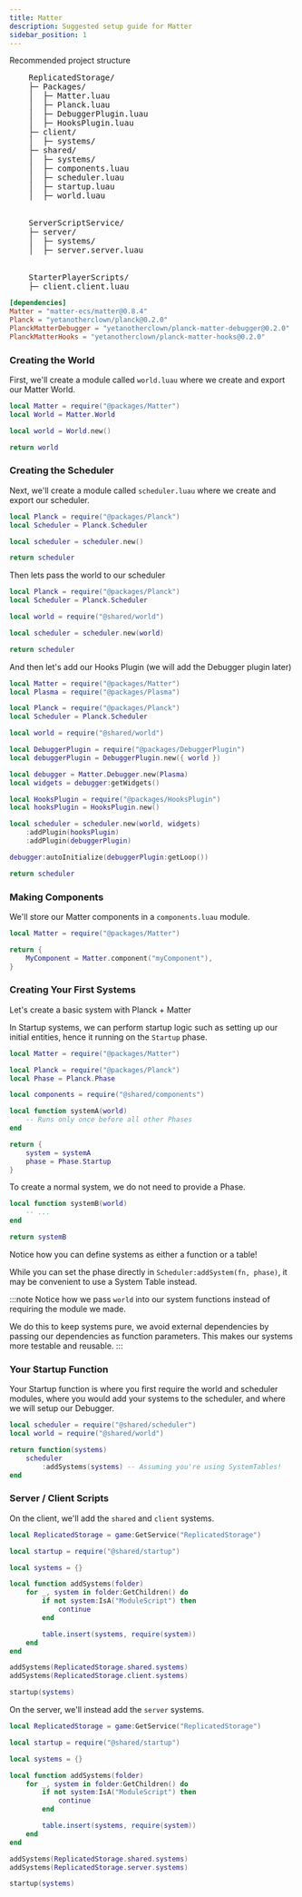 ```yaml
---
title: Matter
description: Suggested setup guide for Matter
sidebar_position: 1
---
```


Recommended project structure

<pre style={{lineHeight: "120%", width: "fit-content", "--ifm-paragraph-margin-bottom": 0}}>
    ReplicatedStorage/
    ├─ Packages/
    │  ├─ Matter.luau
    │  ├─ Planck.luau
    │  ├─ DebuggerPlugin.luau
    │  ├─ HooksPlugin.luau
    ├─ client/
    │  ├─ systems/
    ├─ shared/
    │  ├─ systems/
    │  ├─ components.luau
    │  ├─ scheduler.luau
    │  ├─ startup.luau
    │  ├─ world.luau
    <br />
    ServerScriptService/
    ├─ server/
    │  ├─ systems/
    │  ├─ server.server.luau
    <br />
    StarterPlayerScripts/
    ├─ client.client.luau
</pre>

```toml title="wally.toml"
[dependencies]
Matter = "matter-ecs/matter@0.8.4"
Planck = "yetanotherclown/planck@0.2.0"
PlanckMatterDebugger = "yetanotherclown/planck-matter-debugger@0.2.0"
PlanckMatterHooks = "yetanotherclown/planck-matter-hooks@0.2.0"
```

### Creating the World

First, we'll create a module called `world.luau` where we create and export our Matter World.

```lua title="ReplicatedStorage/shared/world.luau"
local Matter = require("@packages/Matter")
local World = Matter.World

local world = World.new()

return world
```

### Creating the Scheduler

Next, we'll create a module called `scheduler.luau` where we create and export our scheduler.

```lua title="ReplicatedStorage/shared/scheduler.luau"
local Planck = require("@packages/Planck")
local Scheduler = Planck.Scheduler

local scheduler = scheduler.new()

return scheduler
```

Then lets pass the world to our scheduler

```lua {4,6}title="ReplicatedStorage/shared/scheduler.luau"
local Planck = require("@packages/Planck")
local Scheduler = Planck.Scheduler

local world = require("@shared/world")

local scheduler = scheduler.new(world)

return scheduler
```

And then let's add our Hooks Plugin (we will add the Debugger plugin later)

```lua {6,7,10} title="ReplicatedStorage/shared/scheduler.luau"
local Matter = require("@packages/Matter")
local Plasma = require("@packages/Plasma")

local Planck = require("@packages/Planck")
local Scheduler = Planck.Scheduler

local world = require("@shared/world")

local DebuggerPlugin = require("@packages/DebuggerPlugin")
local debuggerPlugin = DebuggerPlugin.new({ world })

local debugger = Matter.Debugger.new(Plasma)
local widgets = debugger:getWidgets()

local HooksPlugin = require("@packages/HooksPlugin")
local hooksPlugin = HooksPlugin.new()

local scheduler = scheduler.new(world, widgets)
    :addPlugin(hooksPlugin)
    :addPlugin(debuggerPlugin)

debugger:autoInitialize(debuggerPlugin:getLoop())

return scheduler
```

### Making Components

We'll store our Matter components in a `components.luau` module.

```lua title="ReplicatedStorage/shared/components.luau"
local Matter = require("@packages/Matter")

return {
    MyComponent = Matter.component("myComponent"),
}
```

### Creating Your First Systems

Let's create a basic system with Planck + Matter

In Startup systems, we can perform startup logic such as setting up
our initial entities, hence it running on the `Startup` phase.

```lua title="ReplicatedStorage/shared/systems/systemA.luau"
local Matter = require("@packages/Matter")

local Planck = require("@packages/Planck")
local Phase = Planck.Phase

local components = require("@shared/components")

local function systemA(world)
    -- Runs only once before all other Phases
end

return {
    system = systemA
    phase = Phase.Startup
}
```

To create a normal system, we do not need to provide a Phase.

```lua title="ReplicatedStorage/shared/systems/systemB.luau"
local function systemB(world)
    -- ...
end

return systemB
```

Notice how you can define systems as either a function or a table!

While you can set the phase directly in `Scheduler:addSystem(fn, phase)`,
it may be convenient to use a System Table instead.

:::note
Notice how we pass `world` into our system functions instead of requiring the
module we made.

We do this to keep systems pure, we avoid external dependencies by passing our
dependencies as function parameters. This makes our systems more testable and
reusable.
:::

### Your Startup Function

Your Startup function is where you first require the world and scheduler modules,
where you would add your systems to the scheduler, and where we will setup our Debugger.

```lua title="ReplicatedStorage/shared/startup.luau"
local scheduler = require("@shared/scheduler")
local world = require("@shared/world")

return function(systems)
    scheduler
        :addSystems(systems) -- Assuming you're using SystemTables!
end
```

### Server / Client Scripts

On the client, we'll add the `shared` and `client` systems.

```lua title="ReplicatedStorage/client/client.client.luau"
local ReplicatedStorage = game:GetService("ReplicatedStorage")

local startup = require("@shared/startup")

local systems = {}

local function addSystems(folder)
    for _, system in folder:GetChildren() do
        if not system:IsA("ModuleScript") then
            continue
        end

        table.insert(systems, require(system))
    end
end

addSystems(ReplicatedStorage.shared.systems)
addSystems(ReplicatedStorage.client.systems)

startup(systems)
```

On the server, we'll instead add the `server` systems.

```lua {18} title="ServerScriptService/server/server.server.luau"
local ReplicatedStorage = game:GetService("ReplicatedStorage")

local startup = require("@shared/startup")

local systems = {}

local function addSystems(folder)
    for _, system in folder:GetChildren() do
        if not system:IsA("ModuleScript") then
            continue
        end

        table.insert(systems, require(system))
    end
end

addSystems(ReplicatedStorage.shared.systems)
addSystems(ReplicatedStorage.server.systems)

startup(systems)
```